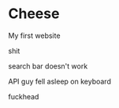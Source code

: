 # Cheese
My first website 

shit

search bar doesn't work

API guy fell asleep on keyboard

fuckhead
